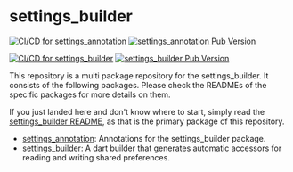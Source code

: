 # settings_builder
[![CI/CD for settings_annotation](https://github.com/Skycoder42/settings_builder/actions/workflows/settings_annotation_ci.yaml/badge.svg)](https://github.com/Skycoder42/settings_builder/actions/workflows/settings_annotation_ci.yaml)
[![settings_annotation Pub Version](https://img.shields.io/pub/v/settings_annotation)](https://pub.dev/packages/settings_annotation)

[![CI/CD for settings_builder](https://github.com/Skycoder42/settings_builder/actions/workflows/settings_builder_ci.yaml/badge.svg)](https://github.com/Skycoder42/settings_builder/actions/workflows/settings_builder_ci.yaml)
[![settings_builder Pub Version](https://img.shields.io/pub/v/settings_builder)](https://pub.dev/packages/settings_builder)

This repository is a multi package repository for the settings_builder. It consists of the following packages. Please
check the READMEs of the specific packages for more details on them.

If you just landed here and don't know where to start, simply read the
[settings_builder README](packages/settings_builder), as that is the primary package of this repository.

- [settings_annotation](packages/settings_builder): Annotations for the settings_builder package.
- [settings_builder](packages/settings_builder): A dart builder that generates automatic accessors for reading and writing shared preferences.
